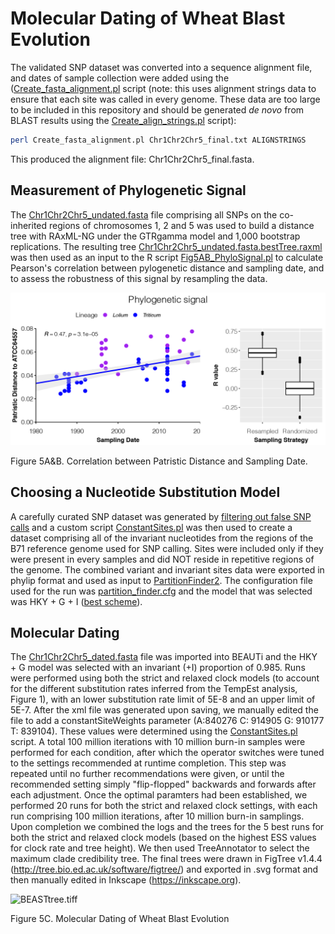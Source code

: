 # Molecular Dating of Wheat Blast Evolution
The validated SNP dataset was converted into a sequence alignment file, and dates of sample collection were added using the ([Create_fasta_alignment.pl](/Fig5/scripts/Create_fasta_alignment.pl) script (note: this uses alignment strings data to ensure that each site was called in every genome. These data are too large to be included in this repository and should be generated *de novo* from BLAST results using the [Create_align_strings.pl](/scripts/Create_align_strings.pl) script):
```bash
perl Create_fasta_alignment.pl Chr1Chr2Chr5_final.txt ALIGNSTRINGS
```
This produced the alignment file: Chr1Chr2Chr5_final.fasta.

## Measurement of Phylogenetic Signal
The [Chr1Chr2Chr5_undated.fasta](/Fig5/data/Chr1Chr2Chr5_undated.fasta) file comprising all SNPs on the co-inherited regions of chromosomes 1, 2 and 5 was used to build a distance tree with RAxML-NG under the GTRgamma model and 1,000 bootstrap replications. The resulting tree [Chr1Chr2Chr5_undated.fasta.bestTree.raxml](/Fig5/data/Chr1Chr2Chr5_undated.fasta.bestTree.raxml) was then used as an input to the R script [Fig5AB_PhyloSignal.pl](/Fig5/scripts/Fig5AB_PhyloSignal.R) to calculate Pearson's correlation between pylogenetic distance and sampling date, and to assess the robustness of this signal by resampling the data. 

![Fig5AB.tif](/Fig5/Fig5AB.tif)

Figure 5A&B. Correlation between Patristic Distance and Sampling Date.
## Choosing a Nucleotide Substitution Model
A carefully curated SNP dataset was generated by [filtering out false SNP calls](/VariantCalling.md#filtering-to-remove-false-snp-calls) and a custom script [ConstantSites.pl](/Fig5/scripts/ConstantSites.pl) was then used to create a dataset comprising all of the invariant nucleotides from the regions of the B71 reference genome used for SNP calling. Sites were included only if they were present in every samples and did NOT reside in repetitive regions of the genome. The combined variant and invariant sites data were exported in phylip format and used as input to [PartitionFinder2](https://github.com/brettc/partitionfinder). The configuration file used for the run was [partition_finder.cfg](/Fig5/data/partition_finder.cfg) and the model that was selected was HKY + G + I ([best scheme](/Fig5/data/best_scheme.txt)).
## Molecular Dating
The [Chr1Chr2Chr5_dated.fasta](/Fig5/data/Chr1Chr2Chr5_dated.fasta) file was imported into BEAUTi and the HKY + G model was selected with an invariant (+I) proportion of 0.985. Runs were performed using both the strict and relaxed clock models (to account for the different substitution rates inferred from the TempEst analysis, Figure 1), with an lower substitution rate limit of 5E-8 and an upper limit of 5E-7. After the xml file was generated upon saving, we manually edited the file to add a constantSiteWeights parameter (A:840276 C: 914905 G: 910177 T: 839104). These values were determined using the [ConstantSites.pl](/Fig5/scripts/ConstantSites.pl) script. A total 100 million iterations with 10 million burn-in samples were performed for each condition, after which the operator switches were tuned to the settings recommended at runtime completion. This step was repeated until no further recommendations were given, or until the recommended setting simply "flip-flopped" backwards and forwards after each adjustment. Once the optimal paramters had been established, we performed 20 runs for both the strict and relaxed clock settings, with each run comprising 100 million iterations, after 10 million burn-in samplings. Upon completion we combined the logs and the trees for the 5 best runs for both the strict and relaxed clock models (based on the highest ESS values for clock rate and tree height). We then used TreeAnnotator to select the maximum clade credibility tree. The final trees were drawn in FigTree v1.4.4 (http://tree.bio.ed.ac.uk/software/figtree/) and exported in .svg format and then manually edited in Inkscape (https://inkscape.org).

![BEASTtree.tiff](/Fig5/BEASTtree.tiff)

Figure 5C. Molecular Dating of Wheat Blast Evolution
